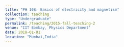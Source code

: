 ```yaml
---
title: "PH 108: Basics of electricity and magnetism"
collection: teaching
type: "Undergraduate"
permalink: /teaching/2015-fall-teaching-2
venue: "IIT Bombay, Physics Department"
date: 2018-01-01
location: "Mumbai,India"
---
```

